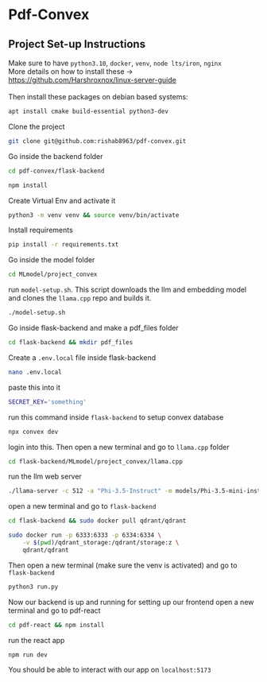 # Pdf-Convex
## Project Set-up Instructions
Make sure to have `python3.10`, `docker`, `venv`, `node lts/iron`, `nginx` <br>
More details on how to install these -> https://github.com/Harshroxnox/linux-server-guide
<br><br>
Then install these packages on debian based systems:
```bash
apt install cmake build-essential python3-dev
```
Clone the project
```bash
git clone git@github.com:rishab8963/pdf-convex.git
```
Go inside the backend folder
```bash
cd pdf-convex/flask-backend
```
```bash
npm install
```
Create Virtual Env and activate it 
```bash
python3 -m venv venv && source venv/bin/activate
```
Install requirements
```bash
pip install -r requirements.txt
```
Go inside the model folder 
```bash
cd MLmodel/project_convex
```
run `model-setup.sh`. This script downloads the llm and embedding model and clones the `llama.cpp` repo and builds it.
```bash
./model-setup.sh
```
Go inside flask-backend and make a pdf_files folder
```bash
cd flask-backend && mkdir pdf_files
```
Create a `.env.local` file inside flask-backend
```bash
nano .env.local
```
paste this into it 
```bash
SECRET_KEY='something'
```
run this command inside `flask-backend` to setup convex database 
```bash
npx convex dev
```
login into this. Then open a new terminal and go to `llama.cpp` folder
```bash
cd flask-backend/MLmodel/project_convex/llama.cpp
```
run the llm web server
```bash
./llama-server -c 512 -a "Phi-3.5-Instruct" -m models/Phi-3.5-mini-instruct-Q5_K_M.gguf --api-key abcd
```
open a new terminal and go to `flask-backend`
```bash
cd flask-backend && sudo docker pull qdrant/qdrant
```
```bash
sudo docker run -p 6333:6333 -p 6334:6334 \
    -v $(pwd)/qdrant_storage:/qdrant/storage:z \
    qdrant/qdrant
```
Then open a new terminal (make sure the venv is activated) and go to `flask-backend`
```bash
python3 run.py
```
Now our backend is up and running for setting up our frontend open a new terminal and go to pdf-react
```bash
cd pdf-react && npm install
```
run the react app
```bash
npm run dev
```
You should be able to interact with our app on `localhost:5173`



















